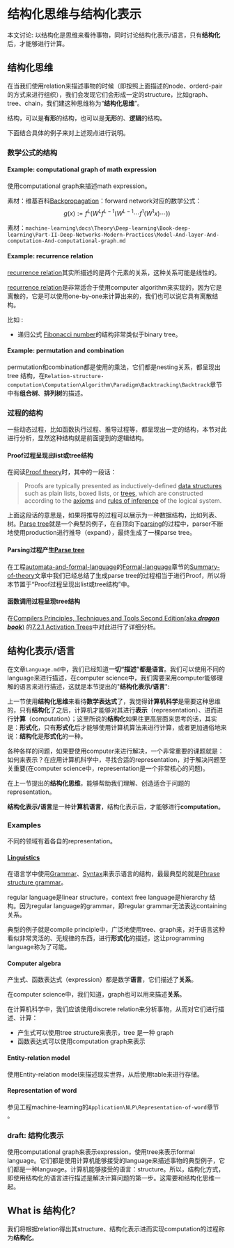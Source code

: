# 结构化思维与结构化表示

本文讨论: 以结构化是思维来看待事物，同时讨论结构化表示/语言，只有**结构化**后，才能够进行计算。

## 结构化思维

在当我们使用relation来描述事物的时候（即按照上面描述的node、orderd-pair的方式来进行组织），我们会发现它们会形成一定的structure，比如graph、tree、chain，我们建这种思维称为“**结构化思维**”。

结构，可以是**有形**的结构，也可以是**无形**的、**逻辑**的结构。

下面结合具体的例子来对上述观点进行说明。



### 数学公式的结构



#### Example: computational graph of math expression

使用computational graph来描述math expression。

素材：维基百科[Backpropagation](https://en.wikipedia.org/wiki/Backpropagation)：forward network对应的数学公式：
$$
g(x):=f^{L}(W^{L}f^{L-1}(W^{L-1}\cdots f^{1}(W^{1}x)\cdots ))
$$



素材：`machine-learning\docs\Theory\Deep-learning\Book-deep-learning\Part-II-Deep-Networks-Modern-Practices\Model-And-layer-And-computation-And-computational-graph.md`



#### Example: recurrence relation

[recurrence relation](./Recursion/Recurrence-relation.md)其实所描述的是两个元素的关系，这种关系可能是线性的。

[recurrence relation](./Recursion/Recurrence-relation.md)是非常适合于使用computer algorithm来实现的，因为它是离散的，它是可以使用one-by-one来计算出来的，我们也可以说它具有离散结构。

比如 :

- 递归公式 [Fibonacci number](https://en.wikipedia.org/wiki/Fibonacci_number)的结构非常类似于binary tree。



#### Example: permutation and combination

permutation和combination都是使用的乘法，它们都是nesting关系，都呈现出 tree 结构，在`Relation-structure-computation\Computation\Algorithm\Paradigm\Backtracking\Backtrack`章节中有**组合树**、**排列树**的描述。



### 过程的结构

一些动态过程，比如函数执行过程、推导过程等，都呈现出一定的结构，本节对此进行分析，显然这种结构就是前面提到的逻辑结构。

#### Proof过程呈现出list或tree结构

在阅读[Proof theory](https://en.wikipedia.org/wiki/Proof_theory)时，其中的一段话：

> Proofs are typically presented as inductively-defined [data structures](https://en.wikipedia.org/wiki/Data_structures) such as plain lists, boxed lists, or [trees](https://en.wikipedia.org/wiki/Tree_(data_structure)), which are constructed according to the [axioms](https://en.wikipedia.org/wiki/Axiom) and [rules of inference](https://en.wikipedia.org/wiki/Rule_of_inference) of the logical system.

上面这段话的意思是，如果将推导的过程可以展示为一种数据结构，比如列表、树。[Parse tree](http://en.wikipedia.org/wiki/Parse_tree)就是一个典型的例子，在自顶向下[parsing](https://en.wikipedia.org/wiki/Parsing)的过程中，parser不断地使用production进行推导（expand），最终生成了一棵parse tree。

#### Parsing过程产生[Parse tree](http://en.wikipedia.org/wiki/Parse_tree)

在工程[automata-and-formal-language](https://dengking.github.io/automata-and-formal-language/)的[Formal-language](https://dengking.github.io/automata-and-formal-language/Formal-language/)章节的[Summary-of-theory](https://dengking.github.io/automata-and-formal-language/Formal-language/Summary-of-theory/)文章中我们已经总结了生成parse tree的过程相当于进行Proof，所以将本节置于“Proof过程呈现出list或tree结构”中。



#### 函数调用过程呈现tree结构

在[Compilers Principles, Techniques and Tools Second Edition(aka ***dragon book***)](https://en.wikipedia.org/wiki/Compilers:_Principles,_Techniques,_and_Tools) 的[7.2.1 Activation Trees](https://dengking.github.io/compiler-principle/Chapter-7-Run-Time-Environments/7.2-Stack-Allocation-of-Space/#721-activation-trees)中对此进行了详细分析。



## 结构化表示/语言

在文章`Language.md`中，我们已经知道**一切“描述”都是语言**。我们可以使用不同的language来进行描述，在computer science中，我们需要采用computer能够理解的语言来进行描述，这就是本节提出的"**结构化表示/语言**":

上一节使用**结构化思维**来看待**数学表达式**了，我觉得**计算机科学**是需要这种思维的，只有**结构化**了之后，计算机才能够对其进行**表示**（representation）、进而进行**计算**（computation）；这里所说的**结构化**如果往更高层面来思考的话，其实是：**形式化**，只有**形式化**后才能够使用计算机算法来进行计算，或者更加通俗地来说：**结构化**是**形式化**的一种。

各种各样的问题，如果要使用computer来进行解决，一个非常重要的课题就是：如何来表示？在应用计算机科学中，寻找合适的representation，对于解决问题至关重要(在computer science中，representation是一个非常核心的问题)。

在上一节提出的**结构化思维**，能够帮助我们理解、创造适合于问题的representation。

**结构化表示/语言**是一种**计算机语言**，结构化表示后，才能够进行**computation**。



### Examples

不同的领域有着各自的representation。

#### [Linguistics](https://en.wikipedia.org/wiki/Linguistics) 

在语言学中使用[Grammar](https://en.wikipedia.org/wiki/Grammar)、[Syntax](https://en.wikipedia.org/wiki/Syntax)来表示语言的结构，最最典型的就是[Phrase structure grammar](https://en.wikipedia.org/wiki/Parsing_of_natural_language)。

regular language是linear structure，context free language是hierarchy 结构。因为regular language的grammar，即regular grammar无法表达containing关系。

典型的例子就是compile principle中，广泛地使用tree、graph来，对于语言这种看似非常灵活的、无规律的东西，进行**形式化**的描述，这让programming language称为了可能。



#### Computer algebra

产生式、函数表达式（expression）都是数学**语言**，它们描述了**关系**。

在computer science中，我们知道，graph也可以用来描述**关系**。

在计算机科学中，我们应该使用discrete relation来分析事物，从而对它们进行描述、计算：

- 产生式可以使用tree structure来表示，tree 是一种 graph
- 函数表达式可以使用computation graph来表示



#### Entity-relation model

使用Entity-relation model来描述现实世界，从后使用table来进行存储。



#### Representation of word

参见工程machine-learning的`Application\NLP\Representation-of-word`章节 。



### draft: 结构化表示

使用computational graph来表示expression，使用tree来表示formal language。它们都是使用计算机能够接受的language来描述事物的典型例子，它们都是一种language。计算机能够接受的语言：structure。所以，结构化方式，即使用结构化的语言进行描述是解决计算问题的第一步。这需要和结构化思维一起。



## What is 结构化?

我们将根据relation得出其structure、结构化表示进而实现computation的过程称为**结构化**。